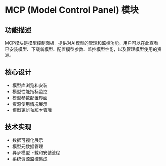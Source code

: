 # MCP (Model Control Panel) 模块

## 功能描述
MCP模块是模型控制面板，提供对AI模型的管理和监控功能。用户可以在此查看已安装模型、下载新模型、配置模型参数、监控模型性能，以及管理模型使用的资源。

## 核心设计
- 模型库浏览和安装
- 模型性能指标监控
- 模型参数配置界面
- 资源使用情况展示
- 模型更新和版本管理

## 技术实现
- 数据可视化展示
- 模型元数据管理
- 异步模型下载和安装流程
- 系统资源监控集成 